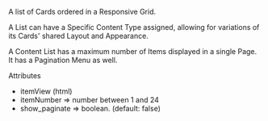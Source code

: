 A list of Cards ordered in a Responsive Grid.

A List can have a Specific Content Type assigned, allowing for variations of its Cards' shared Layout and Appearance.

A Content List has a maximum number of Items displayed in a single Page. It has a Pagination Menu as well.


Attributes

- itemView (html)
- itemNumber => number between 1 and 24
- show_paginate => boolean. (default: false)
